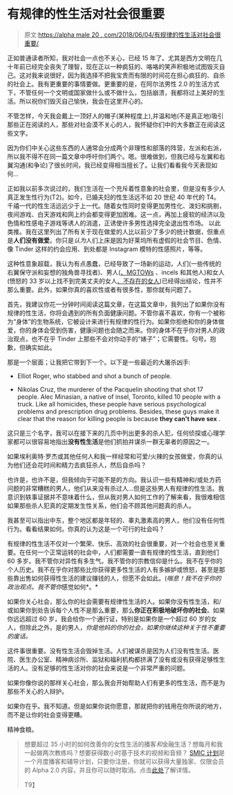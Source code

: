 # 有规律的性生活对社会很重要

> 原文:[https://alpha male 20 . com/2018/06/04/有规律的性生活对社会很重要/](https://alphamale20.com/2018/06/04/having-regular-sex-is-important-to-society/)

正如普通读者所知，我对社会一点也不关心，已经 15 年了。尤其是西方文明在几十年前已经完全丧失了理智，现在正以一种疯狂的、咯咯的笑声积极地试图毁灭自己。这对我来说很好，因为我选择不把我宝贵而有限的时间花在担心疯狂的、自杀的社会上。我有更重要的事情要做。更重要的是，在阿尔法男性 2.0 的生活方式下，不管任何一个文明或国家做什么或不做什么，包括崩溃，我都将过上美好的生活。所以祝你们毁灭自己愉快，我会在这里开心的。

不管怎样，今天我会戴上一顶好人的帽子(某种程度上),并温和地(不是真正地)吸引那些正在阅读的人，那些对社会漠不关心的人，我怀疑你们中的大多数正在阅读这些文字。

因为你们中关心这些东西的人通常会分成两个非理性和部落的阵营，左派和右派，所以我不得不在同一篇文章中呼吁你们两个。嗯。很难做到，但我已经与左翼和右翼沟通(和争论)了很长时间，我已经变得相当擅长了。让我们看看我今天表现如何...

正如我以前多次说过的，我们生活在一个充斥着性意象的社会里，但是没有多少人真正发生性行为(T2)。如今，已婚夫妇的性生活远不如 20 世纪 40 年代的 T4。千禧一代的性生活远远少于上一代。随着女性同时变得更加男性化、泼妇和挑剔，夜间游戏、白天游戏和网上约会都变得更加困难。这一点，再加上疲软的经济以及色情和性感电子游戏等诱人的消遣，正诱使许多男性选择完全退出性市场。 以此类推。我在这里列出了所有关于现在做爱的人比以前少了多少的统计数据，但重点是**人们没有做爱**。你只是*认为*人们上床是因为好莱坞所有虚假的社会节目、色情、像 Tinder 这样的约会应用、到处都是 Instagram 模特的性感照片，等等。

这种性意象超载，我认为有点愚蠢，已经导致了一场新的运动，人们(一些传统的右翼保守派和妄想的独角兽寻找者)、男人([、MGTOWs](https://blackdragonblog.com/2016/08/08/my-response-to-mgtows/) 、incels 和其他人)和女人(愤怒的 33 岁以上找不到完美丈夫的女人[、不存在的女人](https://blackdragonblog.com/2015/06/25/womens-greatest-problem-the-myth-of-the-submissive-alpha-male/))已经得出结论，性并不那么重要。此外，如果你真的喜欢性或者有很多性，那你就有问题了。

首先，我建议你花一分钟时间阅读这篇文章，在这篇文章中，我列出了如果你没有规律的性生活，你将会遇到的所有负面健康问题。不管你喜不喜欢，你有一个被称为“身体”的生物系统，它被设计来进行有规律的性行为。如果你拒绝和你的身体做爱，你的身体会受到伤害，健康问题也会随之而来。你的身体不在乎你对男人的政治观点，也不在乎 Tinder 上那些不会对你动手的“婊子”；它需要性。句号。抱歉，但确实如此。

那是一个层面；让我把它带到下一个。以下是一些最近的大屠杀凶手:

*   Elliot Roger, who stabbed and shot a bunch of people.

*   Nikolas Cruz, the murderer of the Pacquelin shooting that shot 17 people. Alec Minasian, a native of insel, Toronto, killed 10 people with a truck. Like all homicides, these people have serious psychological problems and prescription drug problems. Besides, these guys make it clear that the reason for killing people is because **they can't have sex** .

这只是三个名字，我可以在接下来的几页中列出更多的杀人犯，任何侦探或心理学家都可以很容易地指出**没有性生活**是他们抓拍并谋杀一群无辜者的原因之一。

如果埃利奥特·罗杰或其他任何人和我一样经常和可爱/火辣的女孩做爱，你真的认为他们还会花时间和精力去疯狂杀人，然后自杀吗？

也许是，也许不是，但我倾向于可能不是的方向。我认识一些有精神和/或处方药问题的非常糟糕的男人，他们从来没有杀过人…但是这些男人有规律的性生活。我意识到轶事证据并不意味着什么，但从我对男人如何工作的了解来看，我很难相信如果那些杀人犯真的定期发生性关系，他们会不顾其他问题真的杀人。

我甚至可以指出中东，整个地区都是年轻的、睾丸激素高的男人，他们没有任何性行为。看看结果如何。你真的认为这是一个可行的社会吗？

有规律的性生活不仅对一个繁荣、快乐、高效的社会很重要，对一个社会也至关重要。在任何一个正常运转的社会中，人们都需要一直有规律的性生活，直到他们 60 多岁。我不管你对异性有多生气。我不管你的宗教信仰是什么。我不在乎你的个人历史。我不在乎你对那些比你获得更多性生活的人有多嫉妒或愤怒，甚至是那些靠出售如何获得性生活的建议赚钱的人，但愿不会如此。(*喘息！我不在乎你的政治观点。我不管你*感觉如何*。*

如果你关心社会，那么你的社会需要有规律性生活的人。如果你没有性生活，和/或如果你到处告诉每个人性不是那么重要，那么**你正在积极地破坏你的社会**。如果你远远超过 60 岁，我会给你一个通行证，特别是如果你是一个超过 60 岁的女人，但除此之外，是的男人，*你是他妈的你的社会，如果你继续这种关于性不重要的废话。*

这件事很重要。没有性生活会毁掉生活。人们被谋杀是因为人们没有性生活。医院、医生办公室、精神病诊所、监狱和福利机构都挤满了没有或没有获得足够性生活的人。没有足够的性生活对你的社会来说是一个非常严重的问题。

如果你像你说的那样关心社会，那么我会开始帮助人们有更多的性生活，而不是为那些不关心的人辩护。

如果你在乎。我不知道。但是如果你说你愿意，那就把你的钱用在你所说的地方，而不是让你的社会变得更糟。

精神食粮。

> 想要超过 35 小时的如何改善你的女性生活的播客*和*金融生活？想每月和我一起做两次教练吗？想要获得数小时基于技术的视频和音频？ [SMIC 计划](https://alphamale20.kartra.com/page/vIL17)是一个月度播客和辅导计划，只要你注册，你就可以获得大量独家、仅限会员的 Alpha 2.0 内容，并且你可以随时取消。点击[此处](https://alphamale20.kartra.com/page/vIL17)了解详情。
> 
> T9】